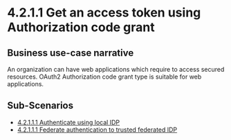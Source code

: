 # 4.2.1.1 Get an access token using Authorization code grant

## Business use-case narrative
An organization can have web applications which require to access secured resources. OAuth2 Authorization code grant 
type is suitable for web applications. 
## Sub-Scenarios
- [4.2.1.1.1 Authenticate using local IDP](4.2.1.1.1-local/README.md)
- [4.2.1.1.1 Federate authentication to trusted federated IDP](4.2.1.1.2-federate/README.md)

